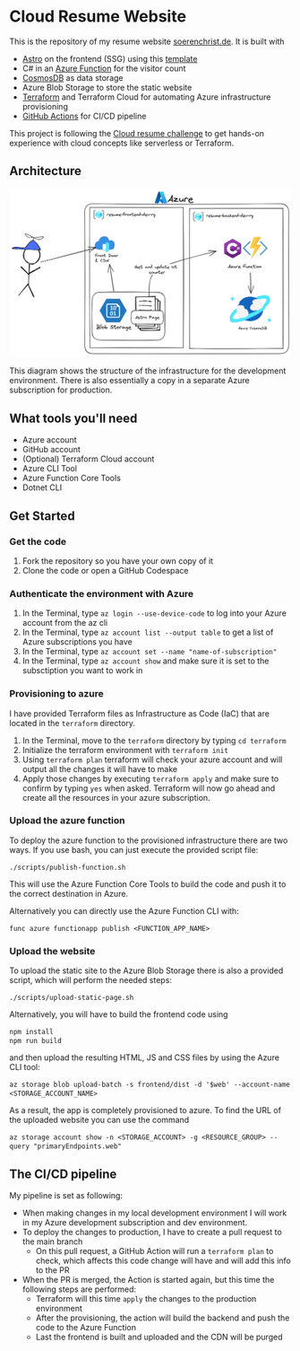 # Cloud Resume Website

This is the repository of my resume website [soerenchrist.de](https://soerenchrist.de).
It is built with
- [Astro](https://astro.build) on the frontend (SSG) using this [template](https://astro-modern-personal-website.netlify.app/)
- C# in an [Azure Function](https://learn.microsoft.com/en-us/azure/azure-functions/functions-overview) for the visitor count
- [CosmosDB](https://azure.microsoft.com/de-de/products/cosmos-db) as data storage
- Azure Blob Storage to store the static website
- [Terraform](https://terraform.io) and Terraform Cloud for automating Azure infrastructure provisioning
- [GitHub Actions](https://github.com/features/actions) for CI/CD pipeline

This project is following the [Cloud resume challenge](https://cloudresumechallenge.dev/) to get hands-on experience with cloud concepts like serverless or Terraform.

## Architecture
![Architecture](diagrams/architecture.png)

This diagram shows the structure of the infrastructure for the development environment. There is also essentially a copy in a separate Azure subscription for production. 

## What tools you'll need
- Azure account
- GitHub account
- (Optional) Terraform Cloud account
- Azure CLI Tool
- Azure Function Core Tools
- Dotnet CLI

## Get Started

### Get the code
1. Fork the repository so you have your own copy of it
2. Clone the code or open a GitHub Codespace

### Authenticate the environment with Azure
1. In the Terminal, type `az login --use-device-code` to log into your Azure account from the az cli
2. In the Terminal, type `az account list --output table` to get a list of Azure subscriptions you have
3. In the Terminal, type `az account set --name "name-of-subscription"`
4. In the Terminal, type `az account show` and make sure it is set to the subsctiption you want to work in

### Provisioning to azure
I have provided Terraform files as Infrastructure as Code (IaC) that are located in the `terraform` directory.
1. In the Terminal, move to the `terraform` directory by typing `cd terraform`
2. Initialize the terraform environment with `terraform init`
3. Using `terraform plan` terraform will check your azure account and will output all the changes it will have to make
4. Apply those changes by executing `terraform apply` and make sure to confirm by typing `yes` when asked. Terraform will now go ahead and create all the resources in your azure subscription.

### Upload the azure function
To deploy the azure function to the provisioned infrastructure there are two ways. If you use bash, you can just execute the provided script file: 
```
./scripts/publish-function.sh
```

This will use the Azure Function Core Tools to build the code and push it to the correct destination in Azure.


Alternatively you can directly use the Azure Function CLI with:
```
func azure functionapp publish <FUNCTION_APP_NAME>
```

### Upload the website
To upload the static site to the Azure Blob Storage there is also a provided script, which will perform the needed steps:
```
./scripts/upload-static-page.sh
```

Alternatively, you will have to build the frontend code using 
```
npm install
npm run build
```

and then upload the resulting HTML, JS and CSS files by using the Azure CLI tool:

```
az storage blob upload-batch -s frontend/dist -d '$web' --account-name <STORAGE_ACCOUNT_NAME>
```

As a result, the app is completely provisioned to azure. To find the URL of the uploaded website you can use the command

```
az storage account show -n <STORAGE_ACCOUNT> -g <RESOURCE_GROUP> --query "primaryEndpoints.web" 
```

## The CI/CD pipeline
My pipeline is set as following:
- When making changes in my local development environment I will work in my Azure development subscription and dev environment.
- To deploy the changes to production, I have to create a pull request to the main branch
    - On this pull request, a GitHub Action will run a `terraform plan` to check, which affects this code change will have and will add this info to the PR
- When the PR is merged, the Action is started again, but this time the following steps are performed:
    - Terraform will this time `apply` the changes to the production environment
    - After the provisioning, the action will build the backend and push the code to the Azure Function
    - Last the frontend is built and uploaded and the CDN will be purged
